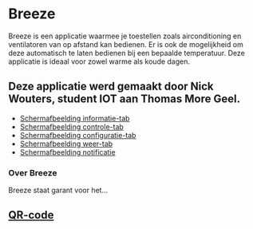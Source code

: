 # Breeze

Breeze is een applicatie waarmee je toestellen zoals airconditioning en ventilatoren van op afstand kan bedienen. Er is ook de mogelijkheid om deze automatisch te laten bedienen bij een bepaalde temperatuur.
Deze applicatie is ideaal voor zowel warme als koude dagen.

## Deze applicatie werd gemaakt door Nick Wouters, student IOT aan Thomas More Geel.

- [Schermafbeelding informatie-tab](/Images/informatie.jpg)
- [Schermafbeelding controle-tab](/Images/controle.jpg)
- [Schermafbeelding configuratie-tab](/Images/configuratie.jpg)
- [Schermafbeelding weer-tab](/Images/weer.jpg)
- [Schermafbeelding notificatie](/Images/notificatie.jpg)

### Over Breeze

Breeze staat garant voor het...

## [QR-code](frame.png)
